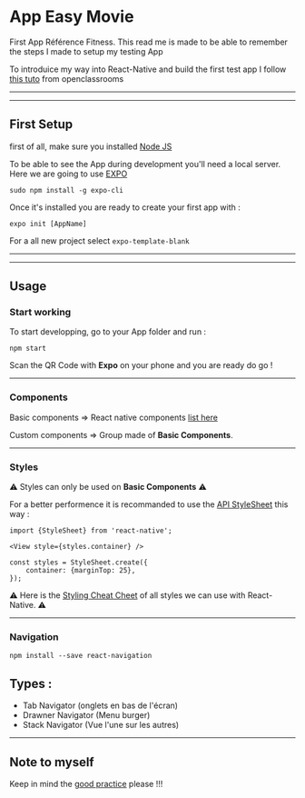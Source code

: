 # App Easy Movie

First App Référence Fitness. This read me is made to be able to remember the steps I made to setup my testing App

To introduice my way into React-Native and build the first test app I follow [this tuto](https://openclassrooms.com/fr/courses/4902061-developpez-une-application-mobile-react-native) from openclassrooms

* * *
* * *

## First Setup

first of all, make sure you installed [Node JS](https://nodejs.org)

To be able to see the App during development you'll need a local server. Here we are going to use [EXPO](https://expo.io/)

    sudo npm install -g expo-cli

Once it's installed you are ready to create your first app with :

    expo init [AppName]

For a all new project select `expo-template-blank`

* * *
* * *


## Usage

### Start working

To start developping, go to your App folder and run :

    npm start

Scan the QR Code with **Expo** on your phone and you are ready do go !

* * *

### Components

Basic components => React native components [list here](https://facebook.github.io/react-native/docs/components-and-apis#docsNav)

Custom components => Group made of **Basic Components**.

* * *

### Styles

⚠️ Styles can only be used on **Basic Components** ️️️️️⚠️

For a better performence it is recommanded to use the [API StyleSheet](https://facebook.github.io/react-native/docs/stylesheet#docsNav) this way :

    import {StyleSheet} from 'react-native';

    <View style={styles.container} />

    const styles = StyleSheet.create({
        container: {marginTop: 25},
    });

⚠️ Here is the [Styling Cheat Cheet](https://github.com/vhpoet/react-native-styling-cheat-sheet) of all styles we can use with React-Native. ⚠️

* * *

### Navigation

    npm install --save react-navigation

## Types :

- Tab Navigator (onglets en bas de l'écran)
- Drawner Navigator (Menu burger)
- Stack Navigator (Vue l'une sur les autres)

* * *

## Note to myself

Keep in mind the [good practice](https://medium.com/react-native-training/best-practices-for-creating-react-native-apps-part-1-66311c746df3) please !!! 